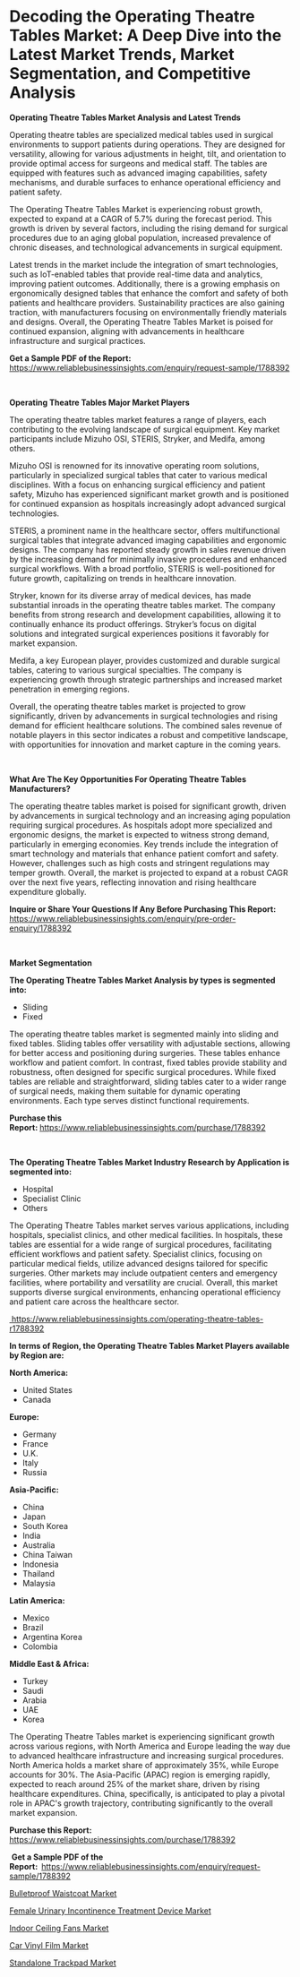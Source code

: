 <p><h1>Decoding the Operating Theatre Tables Market: A Deep Dive into the Latest Market Trends, Market Segmentation, and Competitive Analysis</h1></p><p><strong>Operating Theatre Tables Market Analysis and Latest Trends</strong></p>
<p><p>Operating theatre tables are specialized medical tables used in surgical environments to support patients during operations. They are designed for versatility, allowing for various adjustments in height, tilt, and orientation to provide optimal access for surgeons and medical staff. The tables are equipped with features such as advanced imaging capabilities, safety mechanisms, and durable surfaces to enhance operational efficiency and patient safety.</p><p>The Operating Theatre Tables Market is experiencing robust growth, expected to expand at a CAGR of 5.7% during the forecast period. This growth is driven by several factors, including the rising demand for surgical procedures due to an aging global population, increased prevalence of chronic diseases, and technological advancements in surgical equipment. </p><p>Latest trends in the market include the integration of smart technologies, such as IoT-enabled tables that provide real-time data and analytics, improving patient outcomes. Additionally, there is a growing emphasis on ergonomically designed tables that enhance the comfort and safety of both patients and healthcare providers. Sustainability practices are also gaining traction, with manufacturers focusing on environmentally friendly materials and designs. Overall, the Operating Theatre Tables Market is poised for continued expansion, aligning with advancements in healthcare infrastructure and surgical practices.</p></p>
<p><strong>Get a Sample PDF of the Report:&nbsp;</strong> <a href="https://www.reliablebusinessinsights.com/enquiry/request-sample/1788392?utm_campaign=2287&utm_medium=2&utm_source=Github&utm_content=ia&utm_term=04032025&utm_id=operating-theatre-tables">https://www.reliablebusinessinsights.com/enquiry/request-sample/1788392</a></p>
<p>&nbsp;</p>
<p><strong>Operating Theatre Tables Major Market Players</strong></p>
<p><p>The operating theatre tables market features a range of players, each contributing to the evolving landscape of surgical equipment. Key market participants include Mizuho OSI, STERIS, Stryker, and Medifa, among others. </p><p>Mizuho OSI is renowned for its innovative operating room solutions, particularly in specialized surgical tables that cater to various medical disciplines. With a focus on enhancing surgical efficiency and patient safety, Mizuho has experienced significant market growth and is positioned for continued expansion as hospitals increasingly adopt advanced surgical technologies.</p><p>STERIS, a prominent name in the healthcare sector, offers multifunctional surgical tables that integrate advanced imaging capabilities and ergonomic designs. The company has reported steady growth in sales revenue driven by the increasing demand for minimally invasive procedures and enhanced surgical workflows. With a broad portfolio, STERIS is well-positioned for future growth, capitalizing on trends in healthcare innovation.</p><p>Stryker, known for its diverse array of medical devices, has made substantial inroads in the operating theatre tables market. The company benefits from strong research and development capabilities, allowing it to continually enhance its product offerings. Stryker’s focus on digital solutions and integrated surgical experiences positions it favorably for market expansion.</p><p>Medifa, a key European player, provides customized and durable surgical tables, catering to various surgical specialties. The company is experiencing growth through strategic partnerships and increased market penetration in emerging regions.</p><p>Overall, the operating theatre tables market is projected to grow significantly, driven by advancements in surgical technologies and rising demand for efficient healthcare solutions. The combined sales revenue of notable players in this sector indicates a robust and competitive landscape, with opportunities for innovation and market capture in the coming years.</p></p>
<p>&nbsp;</p>
<p><strong>What Are The Key Opportunities For Operating Theatre Tables Manufacturers?</strong></p>
<p><p>The operating theatre tables market is poised for significant growth, driven by advancements in surgical technology and an increasing aging population requiring surgical procedures. As hospitals adopt more specialized and ergonomic designs, the market is expected to witness strong demand, particularly in emerging economies. Key trends include the integration of smart technology and materials that enhance patient comfort and safety. However, challenges such as high costs and stringent regulations may temper growth. Overall, the market is projected to expand at a robust CAGR over the next five years, reflecting innovation and rising healthcare expenditure globally.</p></p>
<p><strong>Inquire or Share Your Questions If Any Before Purchasing This Report:</strong> <a href="https://www.reliablebusinessinsights.com/enquiry/pre-order-enquiry/1788392?utm_campaign=2287&utm_medium=2&utm_source=Github&utm_content=ia&utm_term=04032025&utm_id=operating-theatre-tables">https://www.reliablebusinessinsights.com/enquiry/pre-order-enquiry/1788392</a></p>
<p>&nbsp;</p>
<p><strong>Market Segmentation</strong></p>
<p><strong>The Operating Theatre Tables Market Analysis by types is segmented into:</strong></p>
<p><ul><li>Sliding</li><li>Fixed</li></ul></p>
<p><p>The operating theatre tables market is segmented mainly into sliding and fixed tables. Sliding tables offer versatility with adjustable sections, allowing for better access and positioning during surgeries. These tables enhance workflow and patient comfort. In contrast, fixed tables provide stability and robustness, often designed for specific surgical procedures. While fixed tables are reliable and straightforward, sliding tables cater to a wider range of surgical needs, making them suitable for dynamic operating environments. Each type serves distinct functional requirements. </p></p>
<p><strong>Purchase this Report:&nbsp;</strong><a href="https://www.reliablebusinessinsights.com/purchase/1788392?utm_campaign=2287&utm_medium=2&utm_source=Github&utm_content=ia&utm_term=04032025&utm_id=operating-theatre-tables">https://www.reliablebusinessinsights.com/purchase/1788392</a></p>
<p>&nbsp;</p>
<p><strong>The Operating Theatre Tables Market Industry Research by Application is segmented into:</strong></p>
<p><ul><li>Hospital</li><li>Specialist Clinic</li><li>Others</li></ul></p>
<p><p>The Operating Theatre Tables market serves various applications, including hospitals, specialist clinics, and other medical facilities. In hospitals, these tables are essential for a wide range of surgical procedures, facilitating efficient workflows and patient safety. Specialist clinics, focusing on particular medical fields, utilize advanced designs tailored for specific surgeries. Other markets may include outpatient centers and emergency facilities, where portability and versatility are crucial. Overall, this market supports diverse surgical environments, enhancing operational efficiency and patient care across the healthcare sector.</p></p>
<p><a href="https://www.reliablebusinessinsights.com/operating-theatre-tables-r1788392?utm_campaign=2287&utm_medium=2&utm_source=Github&utm_content=ia&utm_term=04032025&utm_id=operating-theatre-tables">&nbsp;https://www.reliablebusinessinsights.com/operating-theatre-tables-r1788392</a></p>
<p><strong>In terms of Region, the Operating Theatre Tables Market Players available by Region are:</strong></p>
<p>
    <p> <strong> North America: </strong>
        <ul>
            <li>United States</li>
            <li>Canada</li>
        </ul>
        </p> 
    <p> <strong> Europe: </strong>
        <ul>
            <li>Germany</li>
            <li>France</li>
            <li>U.K.</li>
            <li>Italy</li>
            <li>Russia</li>
        </ul>
        </p> 
    <p> <strong> Asia-Pacific: </strong>
        <ul>
            <li>China</li>
            <li>Japan</li>
            <li>South Korea</li>
            <li>India</li>
            <li>Australia</li>
            <li>China Taiwan</li>
            <li>Indonesia</li>
            <li>Thailand</li>
            <li>Malaysia</li>
        </ul>
        </p> 
    <p> <strong> Latin America: </strong>
        <ul>
            <li>Mexico</li>
            <li>Brazil</li>
            <li>Argentina Korea</li>
            <li>Colombia</li>
        </ul>
        </p> 
    <p> <strong> Middle East & Africa: </strong>
        <ul>
            <li>Turkey</li>
            <li>Saudi</li>
            <li>Arabia</li>
            <li>UAE</li>
            <li>Korea</li>
        </ul>
    </p>
    </p>
<p><p>The Operating Theatre Tables market is experiencing significant growth across various regions, with North America and Europe leading the way due to advanced healthcare infrastructure and increasing surgical procedures. North America holds a market share of approximately 35%, while Europe accounts for 30%. The Asia-Pacific (APAC) region is emerging rapidly, expected to reach around 25% of the market share, driven by rising healthcare expenditures. China, specifically, is anticipated to play a pivotal role in APAC's growth trajectory, contributing significantly to the overall market expansion.</p></p>
<p><strong>Purchase this Report: </strong><a href="https://www.reliablebusinessinsights.com/purchase/1788392?utm_campaign=2287&utm_medium=2&utm_source=Github&utm_content=ia&utm_term=04032025&utm_id=operating-theatre-tables">https://www.reliablebusinessinsights.com/purchase/1788392</a></p>
<p>&nbsp;<strong>Get a Sample PDF of the Report:&nbsp;&nbsp;</strong><a href="https://www.reliablebusinessinsights.com/enquiry/request-sample/1788392?utm_campaign=2287&utm_medium=2&utm_source=Github&utm_content=ia&utm_term=04032025&utm_id=operating-theatre-tables">https://www.reliablebusinessinsights.com/enquiry/request-sample/1788392</a></p>
<p><strong></strong></p>
<p><p><a href="https://www.linkedin.com/pulse/qualitative-quantitative-insights-bulletproof-waistcoat-market-sywke?utm_campaign=2287&utm_medium=2&utm_source=Github&utm_content=ia&utm_term=04032025&utm_id=operating-theatre-tables">Bulletproof Waistcoat Market</a></p><p><a href="https://github.com/yankimber90yankim/Market-Research-Report-List-1/blob/main/female-urinary-incontinence-treatment-device-market.md?utm_campaign=2287&utm_medium=2&utm_source=Github&utm_content=ia&utm_term=04032025&utm_id=operating-theatre-tables">Female Urinary Incontinence Treatment Device Market</a></p><p><a href="https://www.linkedin.com/pulse/indoor-ceiling-fans-market-research-report-exploring-size-revenue-eirme?utm_campaign=2287&utm_medium=2&utm_source=Github&utm_content=ia&utm_term=04032025&utm_id=operating-theatre-tables">Indoor Ceiling Fans Market</a></p><p><a href="https://www.linkedin.com/pulse/forecasted-growth-key-players-car-vinyl-film-market-2025-2032-uhhue?utm_campaign=2287&utm_medium=2&utm_source=Github&utm_content=ia&utm_term=04032025&utm_id=operating-theatre-tables">Car Vinyl Film Market</a></p><p><a href="https://www.linkedin.com/pulse/standalone-trackpad-market-forecast-highlights-2025-2032-analytics-ww73e?utm_campaign=2287&utm_medium=2&utm_source=Github&utm_content=ia&utm_term=04032025&utm_id=operating-theatre-tables">Standalone Trackpad Market</a></p></p>
